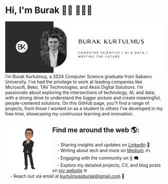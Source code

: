 # Hi, I'm Burak 👋🏾 👩🏾‍💻

<img src="https://raw.githubusercontent.com/bkurtulmus/bkurtulmus/master/gh-header-image-cropped.png" alt="banner that says Burak Kurtulmuş - Computer Scientist | AI & Data | Writing the Future alongside a photo of Burak and logo of Burak Kurtulmus">
I’m Burak Kurtulmuş, a 2024 Computer Science graduate from Sabancı University. I’ve had the privilege to work at leading companies like Microsoft, Beko, TAV Technologies, and Aksis Digital Solutions. I’m passionate about exploring the intersections of technology, AI, and data, with a strong drive to understand the bigger picture and create meaningful, people-centered solutions. On this GitHub page, you'll find a range of projects, from those I worked on as a student to others I've developed in my free time, showcasing my continuous learning and innovation.


## Find me around the web 🌎: <a href="#"><img align="left" width="150" height="150" src="https://raw.githubusercontent.com/bkurtulmus/bkurtulmus/master/bkurtulmus-cartoon.png"></a>
&nbsp;&nbsp;&nbsp;&nbsp;- Sharing insights and updates on <a href="https://www.linkedin.com/in/burakkurtulmus/">LinkedIn</a> 💼<br>
&nbsp;&nbsp;&nbsp;&nbsp;- Writing about tech and more on <a href="https://medium.com/@kurtulmusburak">Medium</a> ✍️<br>
&nbsp;&nbsp;&nbsp;&nbsp;- Engaging with the community on <a href="https://x.com/burakkurtulmuss">X</a> 🗨️<br>
&nbsp;&nbsp;&nbsp;&nbsp;- Explore my detailed projects, CV, and blog posts on <a href="https://bkurtulmus9.wixsite.com/burakkurtulmus">my website</a> 🌐<br>
&nbsp;&nbsp;&nbsp;&nbsp;- Reach out via email at <a href="mailto:kurtulmussburak@gmail.com">kurtulmussburak@gmail.com</a> 📧



